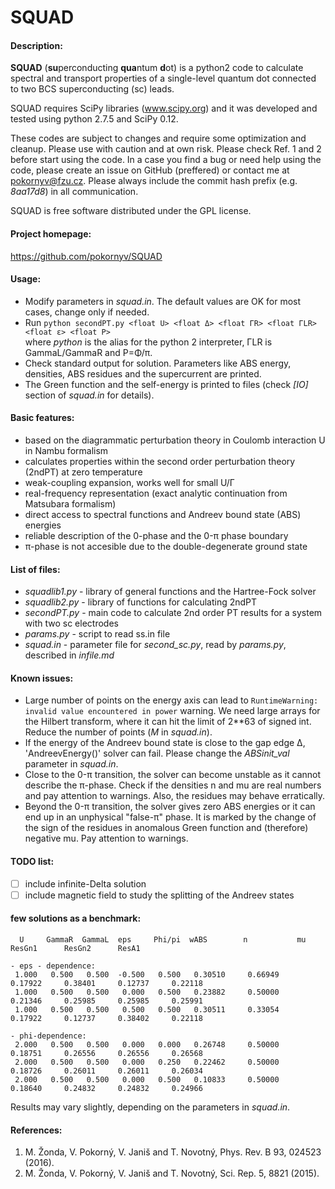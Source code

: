 SQUAD
=====
#### Description:
**SQUAD** (**su**perconducting **qua**ntum **d**ot) is a python2 code to calculate spectral 
and transport properties of a single-level quantum dot connected to two BCS superconducting (sc) leads.
  
SQUAD requires SciPy libraries (www.scipy.org) and it was developed and tested using python 2.7.5 and SciPy 0.12.  
  
These codes are subject to changes and require some optimization and cleanup. Please use with caution and at own risk.
Please check Ref. 1 and 2 before start using the code. In a case you find a bug or need help using the code, 
please create an issue on GitHub (preffered) or contact me at pokornyv@fzu.cz. Please always include the 
commit hash prefix (e.g. *8aa17d8*) in all communication. 

SQUAD is free software distributed under the GPL license.

#### Project homepage:
https://github.com/pokornyv/SQUAD

#### Usage:
- Modify parameters in *squad.in*. The default values are OK for most cases, change only if needed.  
- Run `python secondPT.py <float U> <float Δ> <float ΓR> <float ΓLR> <float ε> <float P>`  
  where *python* is the alias for the python 2 interpreter, ΓLR is GammaL/GammaR and P=Φ/π.  
- Check standard output for solution. Parameters like ABS energy, densities, ABS residues and the supercurrent are printed.  
- The Green function and the self-energy is printed to files (check *\[IO\]* section of *squad.in* for details).  


#### Basic features:
- based on the diagrammatic perturbation theory in Coulomb interaction U in Nambu formalism  
- calculates properties within the second order perturbation theory (2ndPT) at zero temperature  
- weak-coupling expansion, works well for small U/Γ  
- real-frequency representation (exact analytic continuation from Matsubara formalism)  
- direct access to spectral functions and Andreev bound state (ABS) energies  
- reliable description of the 0-phase and the 0-π phase boundary  
- π-phase is not accesible due to the double-degenerate ground state  

#### List of files:
- *squadlib1.py* - library of general functions and the Hartree-Fock solver  
- *squadlib2.py* - library of functions for calculating 2ndPT  
- *secondPT.py* - main code to calculate 2nd order PT results for a system with two sc electrodes  
- *params.py* - script to read ss.in file  
- *squad.in* - parameter file for *second_sc.py*, read by *params.py*, described in *infile.md*  

#### Known issues:
- Large number of points on the energy axis can lead to `RuntimeWarning: invalid value encountered in power`
warning. We need large arrays for the Hilbert transform, where it can 
hit the limit of 2**63 of signed int. Reduce the number of points (*M* in *squad.in*).  
- If the energy of the Andreev bound state is close to the gap edge Δ, 'AndreevEnergy()' solver
can fail. Please change the *ABSinit_val* parameter in *squad.in*.  
- Close to the 0-π transition, the solver can become unstable as it cannot describe the π-phase.
Check if the densities n and mu are real numbers and pay attention to warnings. Also, the residues
may behave erratically.  
- Beyond the 0-π transition, the solver gives zero ABS energies or 
it can end up in an unphysical "false-π" phase. It is marked
by the change of the sign of the residues in anomalous Green function and (therefore) negative mu. 
Pay attention to warnings.  

#### TODO list:
- [ ] include infinite-Delta solution  
- [ ] include magnetic field to study the splitting of the Andreev states  

#### few solutions as a benchmark:
```
  U     GammaR  GammaL  eps     Phi/pi  wABS        n           mu          ResGn1      ResGn2      ResA1

- eps - dependence:
 1.000	 0.500	 0.500	-0.500	 0.500	 0.30510	 0.66949	 0.17922	 0.38401	 0.12737	 0.22118
 1.000	 0.500	 0.500	 0.000	 0.500	 0.23882	 0.50000	 0.21346	 0.25985	 0.25985	 0.25991
 1.000	 0.500	 0.500	 0.500	 0.500	 0.30511	 0.33054	 0.17922	 0.12737	 0.38402	 0.22118

- phi-dependence:
 2.000	 0.500	 0.500	 0.000	 0.000	 0.26748	 0.50000	 0.18751	 0.26556	 0.26556	 0.26568
 2.000	 0.500	 0.500	 0.000	 0.250	 0.22462	 0.50000	 0.18726	 0.26011	 0.26011	 0.26034
 2.000	 0.500	 0.500	 0.000	 0.500	 0.10833	 0.50000	 0.18640	 0.24832	 0.24832	 0.24966
```
Results may vary slightly, depending on the parameters in *squad.in*.  

#### References:
1. M. Žonda, V. Pokorný, V. Janiš and T. Novotný, Phys. Rev. B 93, 024523 (2016).  
2. M. Žonda, V. Pokorný, V. Janiš and T. Novotný, Sci. Rep. 5, 8821 (2015).  

